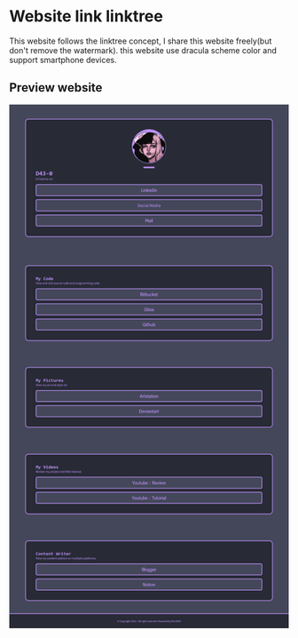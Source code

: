 # Website link linktree

This website follows the linktree concept, I share this website freely(but don't remove the watermark). this website use dracula scheme color and support smartphone devices.

## Preview website

![Preview](images/Screenshoot/Screenshoot-06-Apr-2023.png)
